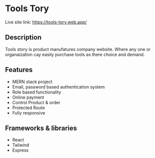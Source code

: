 # Tools Tory

Live site link: https://tools-tory.web.app/

## Description

Tools story is product manufatures company website. Where any one or organaization cay easily purchase tools as there choice and demand.

## Features

-   MERN stack project
-   Email, password based authentication system
-   Role based functionality
-   Online payment
-   Control Product & order
-   Protected Route
-   Fully responsive

## Frameworks & libraries

-   React
-   Tailwind
-   Express
